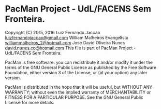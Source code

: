 # PacMan Project - UdL/FACENS Sem Fronteira.

Copyright (C) 2015, 2016
Luiz Fernando Jaccao <luizfernandojaccao@gmail.com>
William Malheiros Evangelista <williammalheiros_2@hotmail.com>
Jose David Oliveira Nunes <david.nunes.co@hotmail.com>
This file is part of PacMan Project - UdL/FACENS Sem Fronteira.

PacMan is free software: you can redistribute it and/or modify
it under the terms of the GNU General Public License as published by
the Free Software Foundation, either version 3 of the License, or
(at your option) any later version.

PacMan is distributed in the hope that it will be useful,
but WITHOUT ANY WARRANTY; without even the implied warranty of
MERCHANTABILITY or FITNESS FOR A PARTICULAR PURPOSE.  See the
GNU General Public License for more details.
